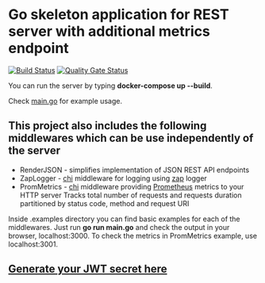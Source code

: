# Go skeleton application for REST server with additional metrics endpoint

[![Build Status](https://drone.ablab.de/api/badges/acim/go-rest-server/status.svg)](https://drone.ablab.de/acim/go-rest-server)
[![Quality Gate Status](https://sonarqube.ablab.de/api/project_badges/measure?project=acim%3Ago-rest-server&metric=alert_status)](https://sonarqube.ablab.de/dashboard?id=acim%3Ago-rest-server)

You can run the server by typing **docker-compose up --build**.

Check [main.go](https://github.com/acim/go-rest-server/blob/master/main.go) for example usage.

## This project also includes the following middlewares which can be use independently of the server

* RenderJSON - simplifies implementation of JSON REST API endpoints
* ZapLogger - [chi](https://github.com/go-chi/chi) middleware for logging using [zap](https://github.com/uber-go/zap) logger
* PromMetrics - [chi](https://github.com/go-chi/chi) middleware providing [Prometheus](https://prometheus.io/) metrics to your HTTP server
  Tracks total number of requests and requests duration partitioned by status code, method and request URI

Inside .examples directory you can find basic examples for each of the middlewares. Just run **go run main.go** and
check the output in your browser, localhost:3000. To check the metrics in PromMetrics example, use localhost:3001.

## [Generate your JWT secret here](https://www.grc.com/passwords.htm)
